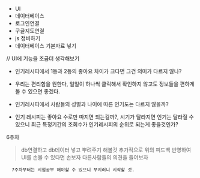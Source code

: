 - UI
- 데이터베이스
- 로그인연결
- 구글지도연결
- js 정비하기
- 데이터베이스 기본자료 넣기

// UI에 기능을 조금더 생각해보기

- 인기레시피에서 1등과 2등의 좋아요 차이가 크다면 그건 의미가 다르지 않나?

- 우리는 편리함을 원한다, 일일이 하나씩 클릭해서 확인하지 않고도 정보들을 편하게 볼 수 있으면 좋겠다.

- 인기레시피에서 사람들의 성별과 나이에 따른 인기도는 다르지 않을까?

- 인기 레시피는 좋아요 수로만 따지면 되는걸까?, 시기가 달라지면 인기는 달라질 수 있으니 최근 특정기간의 조회수가 인기레시피의 순위로 되는게 좋을것인가?

6주차

> db연결하고 db데이터 넣고 뿌려주기 해볼것
> 추가적으로 위의 피드백 반영하여 UI를 손볼 수 있다면 손보자
> 다른사람들의 의견을 들어보자

      7주차부터는 시험공부 해야할 수 있으니 부지러니 시작할 것.
